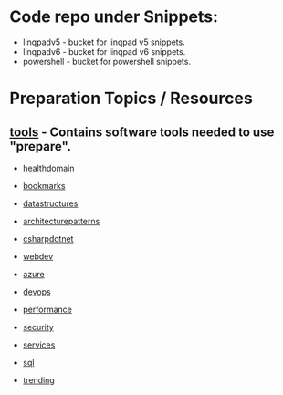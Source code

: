 # Code repo under Snippets:

- linqpadv5 - bucket for linqpad v5 snippets.
- linqpadv6 - bucket for linqpad v6 snippets.
- powershell - bucket for powershell snippets.

# Preparation Topics / Resources
## [tools](/tools/tools.md) - Contains software tools needed to use "prepare".  
- [healthdomain](healthdomain/healthdomain.md)
- [bookmarks](bookmarks/bookmarks.md)
- [datastructures](datastructures/datastructures.md)
- [architecturepatterns](architecturepatterns/architecturepatterns.md)
- [csharpdotnet](csharpdotnet/csharpdotnet.md)
- [webdev](webdev/webdev.md)
- [azure](azure/azure.md)
- [devops](devops/devops.md)
- [performance](performance/performance.md)
- [security](security/security.md)
- [services](services/services.md)
- [sql](sql/sql.md)

- [trending](trending/trending.md)